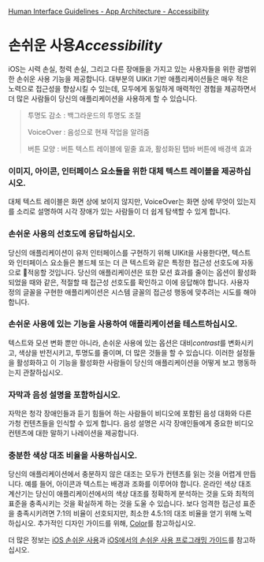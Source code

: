 [Human Interface Guidelines - App Architecture - Accessibility](https://developer.apple.com/design/human-interface-guidelines/ios/app-architecture/accessibility/)

# 손쉬운 사용*Accessibility*

iOS는 시력 손실, 청력 손실, 그리고 다른 장애들을 가지고 있는 사용자들을 위한 광범위한 손쉬운 사용 기능을 제공합니다. 대부분의 UIKit 기반 애플리케이션들은 매우 적은 노력으로 접근성을 향상시킬 수 있는데, 모두에게 동일하게 매력적인 경험을 제공하면서 더 많은 사람들이 당신의 애플리케이션을 사용하게 할 수 있습니다.

> 투명도 감소 : 백그라운드의 투명도 조절
>
> VoiceOver : 음성으로 현재 작업을 알려줌
>
> 버튼 모양 : 버튼 텍스트 레이블에 밑줄 효과, 활성화된 탭바 버튼에 배경색 효과

### **이미지, 아이콘, 인터페이스 요소들을 위한 대체 텍스트 레이블을 제공하십시오.** 

대체 텍스트 레이블은 화면 상에 보이지 않지만, VoiceOver는 화면 상에 무엇이 있는지를 소리로 설명하여 시각 장애가 있는 사람들이 더 쉽게 탐색할 수 있게 합니다.

### **손쉬운 사용의 선호도에 응답하십시오.** 

당신의 애플리케이션이 유저 인터페이스를 구현하기 위해 UIKit을 사용한다면, 텍스트와 인터페이스 요소들은 볼드체 또는 더 큰 텍스트와 같은 특정한 접근성 선호도에 자동으로 적응할 것입니다. 당신의 애플리케이션은 또한 모션 효과를 줄이는 옵션이 활성화되었을 때와 같은, 적절할 때 접근성 선호도를 확인하고 이에 응답해야 합니다. 사용자 정의 글꼴을 구현한 애플리케이션은 시스템 글꼴의 접근성 행동에 맞추려는 시도를 해야 합니다.

### **손쉬운 사용에 있는 기능을 사용하여 애플리케이션을 테스트하십시오.** 

텍스트와 모션 변화 뿐만 아니라, 손쉬운 사용에 있는 옵션은 대비*contrast*를 변화시키고, 색상을 반전시키고, 투명도를 줄이며, 더 많은 것들을 할 수 있습니다. 이러한 설정들을 활성화하고 이 기능을 활성화한 사람들이 당신의 애플리케이션을 어떻게 보고 행동하는지 관찰하십시오.

### **자막과 음성 설명을 포함하십시오.** 

자막은 청각 장애인들과 듣기 힘들어 하는 사람들이 비디오에 포함된 음성 대화와 다른 가청 컨텐츠들을 인식할 수 있게 합니다. 음성 설명은 시각 장애인들에게 중요한 비디오 컨텐츠에 대한 말하기 나레이션을 제공합니다.

### **충분한 색상 대조 비율을 사용하십시오.** 

당신의 애플리케이션에서 충분하지 않은 대조는 모두가 컨텐츠를 읽는 것을 어렵게 만듭니다. 예를 들어, 아이콘과 텍스트는 배경과 조화를 이루어야 합니다. 온라인 색상 대조 계산기는 당신이 애플리케이션에서의 색상 대조를 정확하게 분석하는 것을 도와 최적의 표준을 충족시키는 것을 확실하게 하는 것을 도울 수 있습니다. 보다 엄격한 접근성 표준을 충족시키려면 7:1의 비율이 선호되지만, 최소한 4.5:1의 대조 비율을 얻기 위해 노력하십시오. 추가적인 디자인 가이드를 위해, [Color](https://developer.apple.com/design/human-interface-guidelines/ios/visual-design/color/)를 참고하십시오.

더 많은 정보는 [iOS 손쉬운 사용](https://www.apple.com/accessibility/ios/)과 [iOS에서의 손쉬운 사용 프로그래밍 가이드](https://developer.apple.com/library/content/documentation/UserExperience/Conceptual/iPhoneAccessibility/Introduction/Introduction.html)를 참고하십시오.

